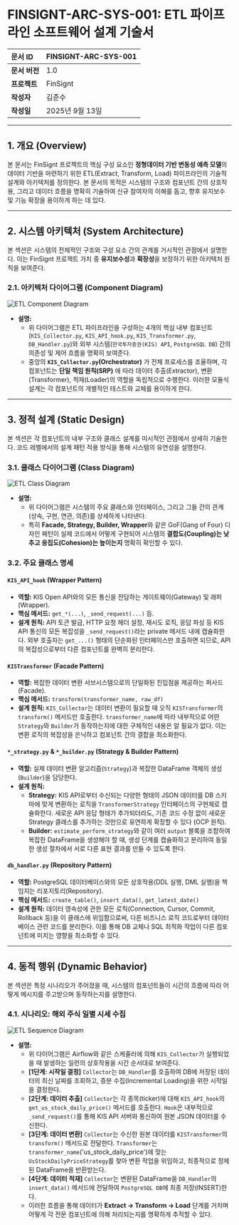 # FINSIGNT-ARC-SYS-001: ETL 파이프라인 소프트웨어 설계 기술서

| 문서 ID       | FINSIGNT-ARC-SYS-001 |
| :------------ | :------------------- |
| **문서 버전** | 1.0                  |
| **프로젝트**  | FinSignt             |
| **작성자**    | 김준수               |
| **작성일**    | 2025년 9월 13일      |

---

## 1. 개요 (Overview)

본 문서는 FinSignt 프로젝트의 핵심 구성 요소인 **정형데이터 기반 변동성 예측 모델**의 데이터 기반을 마련하기 위한 ETL(Extract, Transform, Load) 파이프라인의 기술적 설계와 아키텍처를 정의한다. 본 문서의 목적은 시스템의 구조와 컴포넌트 간의 상호작용, 그리고 데이터 흐름을 명확히 기술하여 신규 참여자의 이해를 돕고, 향후 유지보수 및 기능 확장을 용이하게 하는 데 있다.

---

## 2. 시스템 아키텍처 (System Architecture)

본 섹션은 시스템의 전체적인 구조와 구성 요소 간의 관계를 거시적인 관점에서 설명한다. 이는 FinSignt 프로젝트 가치 중 **유지보수성**과 **확장성**을 보장하기 위한 아키텍처 원칙을 보여준다.

### 2.1. 아키텍처 다이어그램 (Component Diagram)

![ETL Component Diagram](./images/finsight_component_diagram.png)

- **설명:**
  - 위 다이어그램은 ETL 파이프라인을 구성하는 4개의 핵심 내부 컴포넌트(`KIS_Collector.py`, `KIS_API_hook.py`, `KIS_Transformer.py`, `DB_Handler.py`)와 외부 시스템(`한국투자증권(KIS) API`, `PostgreSQL DB`) 간의 의존성 및 제어 흐름을 명확히 보여준다.
  - 중앙의 **`KIS_Collector.py`(Orchestrator)** 가 전체 프로세스를 조율하며, 각 컴포넌트는 **단일 책임 원칙(SRP)** 에 따라 데이터 추출(Extractor), 변환(Transformer), 적재(Loader)의 역할을 독립적으로 수행한다. 이러한 모듈식 설계는 각 컴포넌트의 개별적인 테스트와 교체를 용이하게 한다.

---

## 3. 정적 설계 (Static Design)

본 섹션은 각 컴포넌트의 내부 구조와 클래스 설계를 미시적인 관점에서 상세히 기술한다. 코드 레벨에서의 설계 패턴 적용 방식을 통해 시스템의 유연성을 설명한다.

### 3.1. 클래스 다이어그램 (Class Diagram)

![ETL Class Diagram](./images/finsight_class_diagram.png)

- **설명:**
  - 위 다이어그램은 시스템의 주요 클래스와 인터페이스, 그리고 그들 간의 관계(상속, 구현, 연관, 의존)를 상세하게 나타낸다.
  - 특히 **Facade, Strategy, Builder, Wrapper**와 같은 GoF(Gang of Four) 디자인 패턴이 실제 코드에서 어떻게 구현되어 시스템의 **결합도(Coupling)는 낮추고 응집도(Cohesion)는 높이는지** 명확히 확인할 수 있다.

### 3.2. 주요 클래스 명세

#### `KIS_API_hook` (Wrapper Pattern)

- **역할:** KIS Open API와의 모든 통신을 전담하는 게이트웨이(Gateway) 및 래퍼(Wrapper).
- **핵심 메서드:** `get_*(...)`, `_send_request(...)` 등.
- **설계 원칙:** API 토큰 발급, HTTP 요청 헤더 설정, 재시도 로직, 응답 파싱 등 KIS API 통신의 모든 복잡성을 `_send_request()`라는 private 메서드 내에 캡슐화한다. 외부 호출자는 `get_...()` 형태의 단순화된 인터페이스만 호출하면 되므로, API의 복잡성으로부터 다른 컴포넌트를 완벽히 분리한다.

#### `KISTransformer` (Facade Pattern)

- **역할:** 복잡한 데이터 변환 서브시스템으로의 단일화된 진입점을 제공하는 퍼사드(Facade).
- **핵심 메서드:** `transform(transformer_name, raw_df)`
- **설계 원칙:** `KIS_Collector`는 데이터 변환이 필요할 때 오직 `KISTransformer`의 `transform()` 메서드만 호출한다. `transformer_name`에 따라 내부적으로 어떤 `Strategy`와 `Builder`가 동작하는지에 대한 구체적인 내용은 알 필요가 없다. 이는 변환 로직의 복잡성을 은닉하고 컴포넌트 간의 결합을 최소화한다.

#### `*_strategy.py` & `*_builder.py` (Strategy & Builder Pattern)

- **역할:** 실제 데이터 변환 알고리즘(`Strategy`)과 복잡한 DataFrame 객체의 생성(`Builder`)을 담당한다.
- **설계 원칙:**
  - **Strategy:** KIS API로부터 수신되는 다양한 형태의 JSON 데이터를 DB 스키마에 맞게 변환하는 로직을 `TransformerStrategy` 인터페이스의 구현체로 캡슐화한다. 새로운 API 응답 형태가 추가되더라도, 기존 코드 수정 없이 새로운 Strategy 클래스를 추가하는 것만으로 유연하게 확장할 수 있다 (OCP 원칙).
  - **Builder:** `estimate_perform_strategy`와 같이 여러 `output` 블록을 조합하여 복잡한 DataFrame을 생성해야 할 때, 생성 단계를 캡슐화하고 분리하여 동일한 생성 절차에서 서로 다른 표현 결과를 만들 수 있도록 한다.

#### `db_handler.py` (Repository Pattern)

- **역할:** PostgreSQL 데이터베이스와의 모든 상호작용(DDL 실행, DML 실행)을 책임지는 리포지토리(Repository).
- **핵심 메서드:** `create_table()`, `insert_data()`, `get_latest_date()`
- **설계 원칙:** 데이터 영속성에 관한 모든 로직(Connection, Cursor, Commit, Rollback 등)을 이 클래스에 위임함으로써, 다른 비즈니스 로직 코드로부터 데이터베이스 관련 코드를 분리한다. 이를 통해 DB 교체나 SQL 최적화 작업이 다른 컴포넌트에 미치는 영향을 최소화할 수 있다.

---

## 4. 동적 행위 (Dynamic Behavior)

본 섹션은 특정 시나리오가 주어졌을 때, 시스템의 컴포넌트들이 시간의 흐름에 따라 어떻게 메시지를 주고받으며 동작하는지를 설명한다.

### 4.1. 시나리오: 해외 주식 일별 시세 수집

![ETL Sequence Diagram](./images/finsight_sequence_diagram.png)

- **설명:**
  - 위 다이어그램은 Airflow와 같은 스케줄러에 의해 `KIS_Collector`가 실행되었을 때 발생하는 일련의 상호작용을 시간 순서대로 보여준다.
  - **[1단계: 시작일 결정]** `Collector`는 `DB_Handler`를 호출하여 DB에 저장된 데이터의 최신 날짜를 조회하고, 증분 수집(Incremental Loading)을 위한 시작일을 결정한다.
  - **[2단계: 데이터 추출]** `Collector`는 각 종목(ticker)에 대해 `KIS_API_hook`의 `get_us_stock_daily_price()` 메서드를 호출한다. `Hook`은 내부적으로 `_send_request()`를 통해 KIS API 서버와 통신하여 원본 JSON 데이터를 수신한다.
  - **[3단계: 데이터 변환]** `Collector`는 수신한 원본 데이터를 `KISTransformer`의 `transform()` 메서드로 전달한다. `Transformer`는 `transformer_name`('us_stock_daily_price')에 맞는 `UsStockDailyPriceStrategy`를 찾아 변환 작업을 위임하고, 최종적으로 정제된 DataFrame을 반환받는다.
  - **[4단계: 데이터 적재]** `Collector`는 변환된 DataFrame을 `DB_Handler`의 `insert_data()` 메서드에 전달하여 `PostgreSQL DB`에 최종 저장(INSERT)한다.
  - 이러한 흐름을 통해 데이터가 **Extract → Transform → Load** 단계를 거치며 어떻게 각 전문 컴포넌트에 의해 처리되는지를 명확하게 추적할 수 있다.
